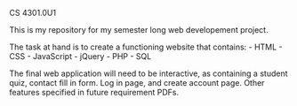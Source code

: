 CS 4301.0U1

This is my repository for my semester long web developement project.

The task at hand is to create a functioning website that contains:
    - HTML
    - CSS
    - JavaScript
    - jQuery
    - PHP
    - SQL

The final web application will need to be interactive, as containing a student quiz, contact fill in form.
Log in page, and create account page. Other features specified in future requirement PDFs. 